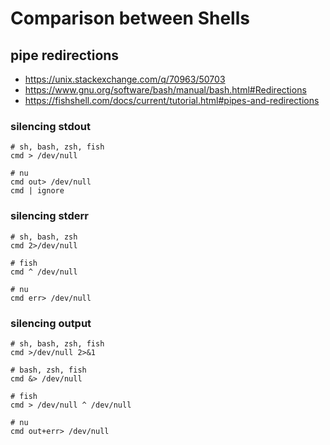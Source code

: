 # Comparison between Shells

## pipe redirections

-   <https://unix.stackexchange.com/q/70963/50703>
-   <https://www.gnu.org/software/bash/manual/bash.html#Redirections>
-   <https://fishshell.com/docs/current/tutorial.html#pipes-and-redirections>

### silencing stdout

```plain
# sh, bash, zsh, fish
cmd > /dev/null

# nu
cmd out> /dev/null
cmd | ignore
```

### silencing stderr

```plain
# sh, bash, zsh
cmd 2>/dev/null

# fish
cmd ^ /dev/null

# nu
cmd err> /dev/null
```

### silencing output

```plain
# sh, bash, zsh, fish
cmd >/dev/null 2>&1

# bash, zsh, fish
cmd &> /dev/null

# fish
cmd > /dev/null ^ /dev/null

# nu
cmd out+err> /dev/null
```

